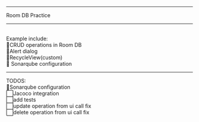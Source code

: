 <hr />Room DB Practice<hr />
<br />
Example include:<br />
🔆CRUD operations in Room DB<br />
🔆Alert dialog<br />
🔆RecycleView(custom)<br />
🔆 Sonarqube configuration<br />
<hr />
TODOS:<br />
🔳Sonarqube configuration<br />
⬜Jacoco integration<br />
⬜add tests<br />
⬜update operation from ui call fix<br />
⬜delete operation from ui call fix<br />
